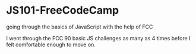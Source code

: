 # JS101-FreeCodeCamp
going through the basics of JavaScript with the help of FCC

I went through the FCC 90 basic JS challenges as many as 4 times before I felt comfortable enough to move on.
